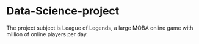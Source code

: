 # Data-Science-project
The project subject is League of Legends, a large MOBA online game with million of online players per day. 
